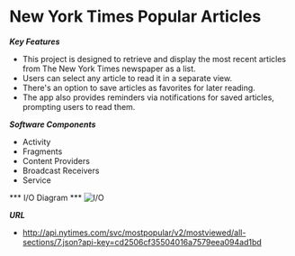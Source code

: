 # New York Times Popular Articles
***Key Features***
- This project is designed to retrieve and display the most recent articles from The New York Times newspaper as a list.
- Users can select any article to read it in a separate view.
- There's an option to save articles as favorites for later reading.
- The app also provides reminders via notifications for saved articles, prompting users to read them.

***Software Components***
 - Activity
 - Fragments
 - Content Providers
 - Broadcast Receivers
 - Service

*** I/O Diagram ***
![I/O](https://github.com/eldoma/Capstone-Vanderbilt-MOOC-Week-1/blob/main/Main_Activity.drawio.png)

***URL***
 - http://api.nytimes.com/svc/mostpopular/v2/mostviewed/all-sections/7.json?api-key=cd2506cf35504016a7579eea094ad1bd
